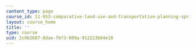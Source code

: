 ```yaml
---
content_type: page
course_id: 11-953-comparative-land-use-and-transportation-planning-spring-2006
layout: course_home
title: ''
type: course
uid: 2c0b2607-8dae-fbf3-009a-912223b64e18
---
```

